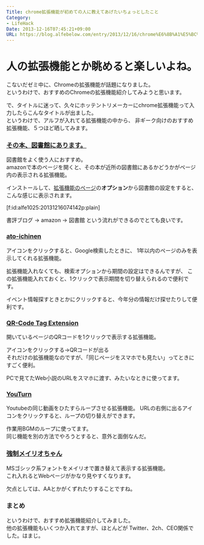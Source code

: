 ```yaml
---
Title: chrome拡張機能が初めての人に教えてあげたいちょっとしたこと
Category:
- LifeHack
Date: 2013-12-16T07:45:21+09:00
URL: https://blog.alfebelow.com/entry/2013/12/16/chrome%E6%8B%A1%E5%BC%B5%E6%A9%9F%E8%83%BD%E3%81%8C%E5%88%9D%E3%82%81%E3%81%A6%E3%81%AE%E4%BA%BA%E3%81%AB%E6%95%99%E3%81%88%E3%81%A6%E3%81%82%E3%81%92%E3%81%9F%E3%81%84%E3%81%A1%E3%82%87%E3%81%A3%E3%81%A8
---
```



# 人の拡張機能とか眺めると楽しいよね。


<p>こないだゼミ中に、Chromeの拡張機能が話題になりました。 <br />
というわけで、おすすめのChromeの拡張機能紹介してみようと思います。</p>

<p>で、タイトルに迷って、久々にホッテントリメーカーにchrome拡張機能って入力したらこんなタイトルが出ました。 <br />
というわけで、アルフが入れてる拡張機能の中から、
非ギーク向けのおすすめ拡張機能、５つほど晒してみます。</p>


### <a href="https://chrome.google.com/webstore/detail/その本、図書館にあります。/ldidobiipljjgfaglokcehmiljadanle">その本、図書館にあります。</a>


<p>図書館をよく使う人におすすめ。 <br />
amazonで本のページを開くと、その本が近所の図書館にあるかどうかがページ内の表示される拡張機能。</p>

<p>インストールして、<a href="http://chrome://extensions/">拡張機能のページ</a>の<strong>オプション</strong>から図書館の設定をすると、こんな感じに表示されます。</p>
[f:id:alfe1025:20131216074142p:plain]

<p>書評ブログ → amazon → 図書館 という流れができるのでとても良いです。</p>


### <a href="https://chrome.google.com/webstore/detail/ato-ichinen/pojaolkbbklmcifckclknpolncdmbaph">ato-ichinen</a>


<p>アイコンをクリックすると、Google検索したときに、
1年以内のページのみを表示してくれる拡張機能。  </p>

<p>拡張機能入れなくても、検索オプションから期間の設定はできるんですが、
この拡張機能入れておくと、1クリックで表示期間を切り替えられるので便利です。 </p>

<p>イベント情報探すときとかにクリックすると、今年分の情報だけ探せたりして便利です。</p>


### <a href="https://chrome.google.com/webstore/detail/qr-code-tag-extension/bcfddoencoiedfjgepnlhcpfikgaogdg">QR-Code Tag Extension</a>


<p>開いているページのQRコードを1クリックで表示する拡張機能。</p>

<p>アイコンをクリックする→QRコードが出る <br />
それだけの拡張機能なのですが、「同じページをスマホでも見たい」ってときにすごく便利。</p>

<p>PCで見てたWeb小説のURLをスマホに渡す、みたいなときに使ってます。</p>


### <a href="https://chrome.google.com/webstore/detail/youturn/icphmmimmfdlgaaglejeokffekamhplg">YouTurn</a>


<p>Youtubeの同じ動画をひたすらループさせる拡張機能。
URLの右側に出るアイコンをクリックすると、ループの切り替えができます。</p>

<p>作業用BGMのループに使ってます。 <br />
同じ機能を別の方法でやろうとすると、意外と面倒なんだ。</p>


### <a href="https://chrome.google.com/webstore/detail/%E5%BC%B7%E5%88%B6%E3%83%A1%E3%82%A4%E3%83%AA%E3%82%AA%E3%81%A1%E3%82%83%E3%82%93-ms%E3%82%B4%E3%82%B7%E3%83%83%E3%82%AF%E7%BD%AE%E3%81%8D%E6%8F%9B%E3%81%88%E7%89%88/kmjcmncjhdnaealenhoohllicfkdojpb">強制メイリオちゃん</a>


<p>MSゴシック系フォントをメイリオで置き替えて表示する拡張機能。 <br />
これ入れるとWebページがかなり見やすくなります。</p>

<p>欠点としては、AAとかがくずれたりすることですね。</p>


### まとめ


<p>というわけで、おすすめ拡張機能紹介してみました。 <br />
他の拡張機能もいくつか入れてますが、ほとんどが Twitter、2ch、CEO関係でした。はまじ。  </p>


